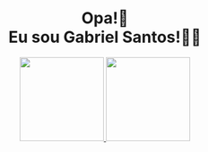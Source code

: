 <h1 align="center">
  Opa!👋 <br>Eu sou Gabriel Santos!👋🦍
</h1>

<div align="center">
  <a href="https://github.com/GabrielSantos573">
    <img height="150em" src="https://github-readme-stats.vercel.app/api?username=GabrielSantos573&count_private=true&include_all_commits=true&show_icons=true&theme=dracula&hide_border=false&show_owner=true"/>
  </a>
  <a href="https://github.com/GabrielSantos573">
    <img height="150em" src="https://github-readme-stats.vercel.app/api/top-langs/?username=GabrielSantos573&theme=dracula&hide_border=false&&layout=compact"/>
  </a>
</div>
